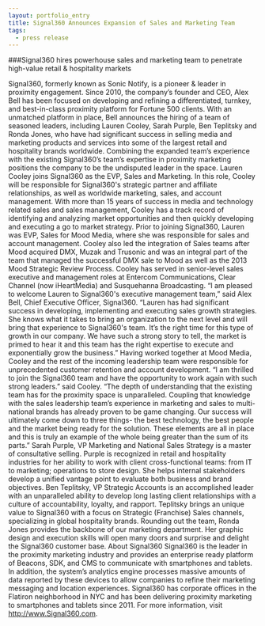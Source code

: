 ```yaml
---
layout: portfolio_entry
title: Signal360 Announces Expansion of Sales and Marketing Team
tags:
  - press release
---
```

###Signal360 hires powerhouse sales and marketing team to penetrate high-value retail & hospitality markets

Signal360, formerly known as Sonic Notify, is a pioneer & leader in proximity engagement. Since 2010, the company’s founder and CEO, Alex Bell has been focused on developing and refining a differentiated, turnkey, and best-in-class proximity platform for Fortune 500 clients. With an unmatched platform in place, Bell announces the hiring of a team of seasoned leaders, including Lauren Cooley, Sarah Purple, Ben Teplitsky and Ronda Jones, who have had significant success in selling media and marketing products and services into some of the largest retail and hospitality brands worldwide. Combining the expanded team’s experience with the existing Signal360’s team’s expertise in proximity marketing positions the company to be the undisputed leader in the space.
Lauren Cooley joins Signal360 as the EVP, Sales and Marketing. In this role, Cooley will be responsible for Signal360's strategic partner and affiliate relationships, as well as worldwide marketing, sales, and account management. With more than 15 years of success in media and technology related sales and sales management, Cooley has a track record of identifying and analyzing market opportunities and then quickly developing and executing a go to market strategy. Prior to joining Signal360, Lauren was EVP, Sales for Mood Media, where she was responsible for sales and account management. Cooley also led the integration of Sales teams after Mood acquired DMX, Muzak and Trusonic and was an integral part of the team that managed the successful DMX sale to Mood as well as the 2013 Mood Strategic Review Process. Cooley has served in senior-level sales executive and management roles at Entercom Communications, Clear Channel (now iHeartMedia) and Susquehanna Broadcasting.
“I am pleased to welcome Lauren to Signal360's executive management team,” said Alex Bell, Chief Executive Officer, Signal360. “Lauren has had significant success in developing, implementing and executing sales growth strategies. She knows what it takes to bring an organization to the next level and will bring that experience to Signal360's team. It’s the right time for this type of growth in our company. We have such a strong story to tell, the market is primed to hear it and this team has the right expertise to execute and exponentially grow the business.”
Having worked together at Mood Media, Cooley and the rest of the incoming leadership team were responsible for unprecedented customer retention and account development. “I am thrilled to join the Signal360 team and have the opportunity to work again with such strong leaders.” said Cooley. “The depth of understanding that the existing team has for the proximity space is unparalleled. Coupling that knowledge with the sales leadership team’s experience in marketing and sales to multi-national brands has already proven to be game changing. Our success will ultimately come down to three things- the best technology, the best people and the market being ready for the solution. These elements are all in place and this is truly an example of the whole being greater than the sum of its parts.”
Sarah Purple, VP Marketing and National Sales Strategy is a master of consultative selling. Purple is recognized in retail and hospitality industries for her ability to work with client cross-functional teams: from IT to marketing; operations to store design. She helps internal stakeholders develop a unified vantage point to evaluate both business and brand objectives. Ben Teplitsky, VP Strategic Accounts is an accomplished leader with an unparalleled ability to develop long lasting client relationships with a culture of accountability, loyalty, and rapport. Teplitsky brings an unique value to Signal360 with a focus on Strategic (Franchise) Sales channels, specializing in global hospitality brands. Rounding out the team, Ronda Jones provides the backbone of our marketing department. Her graphic design and execution skills will open many doors and surprise and delight the Signal360 customer base.
About Signal360
Signal360 is the leader in the proximity marketing industry and provides an enterprise ready platform of Beacons, SDK, and CMS to communicate with smartphones and tablets.  In addition, the system’s analytics engine processes massive amounts of data reported by these devices to allow companies to refine their marketing messaging and location experiences. Signal360 has corporate offices in the Flatiron neighborhood in NYC and has been delivering proximity marketing to smartphones and tablets since 2011. For more information, visit http://www.Signal360.com.
